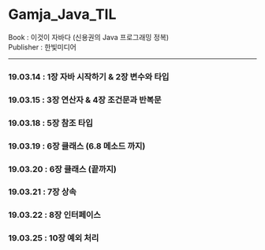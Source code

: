 # Gamja_Java_TIL

Book : 이것이 자바다 (신용권의 Java 프로그래밍 정복)   
Publisher : 한빛미디어

---

### 19.03.14 : 1장 자바 시작하기 & 2장 변수와 타입
### 19.03.15 : 3장 연산자 & 4장 조건문과 반복문
### 19.03.18 : 5장 참조 타입
### 19.03.19 : 6장 클래스 (6.8 메소드 까지)
### 19.03.20 : 6장 클래스 (끝까지)
### 19.03.21 : 7장 상속
### 19.03.22 : 8장 인터페이스
### 19.03.25 : 10장 예외 처리
